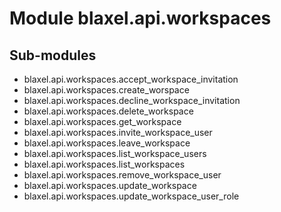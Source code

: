 Module blaxel.api.workspaces
============================

Sub-modules
-----------
* blaxel.api.workspaces.accept_workspace_invitation
* blaxel.api.workspaces.create_worspace
* blaxel.api.workspaces.decline_workspace_invitation
* blaxel.api.workspaces.delete_workspace
* blaxel.api.workspaces.get_workspace
* blaxel.api.workspaces.invite_workspace_user
* blaxel.api.workspaces.leave_workspace
* blaxel.api.workspaces.list_workspace_users
* blaxel.api.workspaces.list_workspaces
* blaxel.api.workspaces.remove_workspace_user
* blaxel.api.workspaces.update_workspace
* blaxel.api.workspaces.update_workspace_user_role